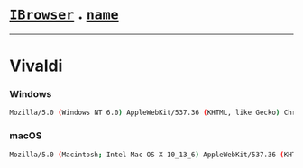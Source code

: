 # [`IBrowser`](/api/main/get-browser.md) . [`name`](../name.md)
---
# Vivaldi

### Windows

```sh
Mozilla/5.0 (Windows NT 6.0) AppleWebKit/537.36 (KHTML, like Gecko) Chrome/40.0.2214.89 Vivaldi/1.0.83.38 Safari/537.36
```

### macOS

```sh
Mozilla/5.0 (Macintosh; Intel Mac OS X 10_13_6) AppleWebKit/537.36 (KHTML, like Gecko) Chrome/73.0.3683.88 Safari/537.36 Vivaldi/2.4.1488.36
```